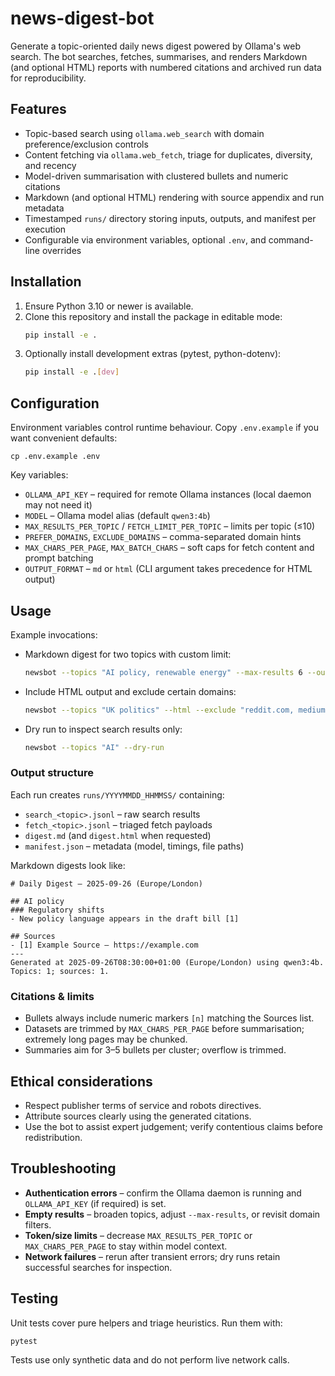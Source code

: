 # news-digest-bot

Generate a topic-oriented daily news digest powered by Ollama's web search. The bot searches, fetches, summarises, and renders Markdown (and optional HTML) reports with numbered citations and archived run data for reproducibility.

## Features
- Topic-based search using `ollama.web_search` with domain preference/exclusion controls
- Content fetching via `ollama.web_fetch`, triage for duplicates, diversity, and recency
- Model-driven summarisation with clustered bullets and numeric citations
- Markdown (and optional HTML) rendering with source appendix and run metadata
- Timestamped `runs/` directory storing inputs, outputs, and manifest per execution
- Configurable via environment variables, optional `.env`, and command-line overrides

## Installation
1. Ensure Python 3.10 or newer is available.
2. Clone this repository and install the package in editable mode:
   ```bash
   pip install -e .
   ```
3. Optionally install development extras (pytest, python-dotenv):
   ```bash
   pip install -e .[dev]
   ```

## Configuration
Environment variables control runtime behaviour. Copy `.env.example` if you want convenient defaults:

```
cp .env.example .env
```

Key variables:
- `OLLAMA_API_KEY` – required for remote Ollama instances (local daemon may not need it)
- `MODEL` – Ollama model alias (default `qwen3:4b`)
- `MAX_RESULTS_PER_TOPIC` / `FETCH_LIMIT_PER_TOPIC` – limits per topic (≤10)
- `PREFER_DOMAINS`, `EXCLUDE_DOMAINS` – comma-separated domain hints
- `MAX_CHARS_PER_PAGE`, `MAX_BATCH_CHARS` – soft caps for fetch content and prompt batching
- `OUTPUT_FORMAT` – `md` or `html` (CLI argument takes precedence for HTML output)

## Usage
Example invocations:
- Markdown digest for two topics with custom limit:
  ```bash
  newsbot --topics "AI policy, renewable energy" --max-results 6 --out digest.md
  ```
- Include HTML output and exclude certain domains:
  ```bash
  newsbot --topics "UK politics" --html --exclude "reddit.com, medium.com"
  ```
- Dry run to inspect search results only:
  ```bash
  newsbot --topics "AI" --dry-run
  ```

### Output structure
Each run creates `runs/YYYYMMDD_HHMMSS/` containing:
- `search_<topic>.jsonl` – raw search results
- `fetch_<topic>.jsonl` – triaged fetch payloads
- `digest.md` (and `digest.html` when requested)
- `manifest.json` – metadata (model, timings, file paths)

Markdown digests look like:
```
# Daily Digest — 2025-09-26 (Europe/London)

## AI policy
### Regulatory shifts
- New policy language appears in the draft bill [1]

## Sources
- [1] Example Source — https://example.com
---
Generated at 2025-09-26T08:30:00+01:00 (Europe/London) using qwen3:4b. Topics: 1; sources: 1.
```

### Citations & limits
- Bullets always include numeric markers `[n]` matching the Sources list.
- Datasets are trimmed by `MAX_CHARS_PER_PAGE` before summarisation; extremely long pages may be chunked.
- Summaries aim for 3–5 bullets per cluster; overflow is trimmed.

## Ethical considerations
- Respect publisher terms of service and robots directives.
- Attribute sources clearly using the generated citations.
- Use the bot to assist expert judgement; verify contentious claims before redistribution.

## Troubleshooting
- **Authentication errors** – confirm the Ollama daemon is running and `OLLAMA_API_KEY` (if required) is set.
- **Empty results** – broaden topics, adjust `--max-results`, or revisit domain filters.
- **Token/size limits** – decrease `MAX_RESULTS_PER_TOPIC` or `MAX_CHARS_PER_PAGE` to stay within model context.
- **Network failures** – rerun after transient errors; dry runs retain successful searches for inspection.

## Testing
Unit tests cover pure helpers and triage heuristics. Run them with:
```bash
pytest
```
Tests use only synthetic data and do not perform live network calls.
